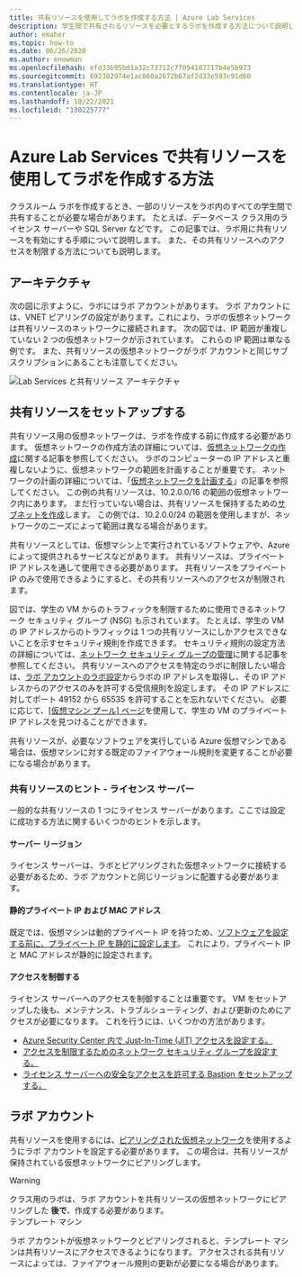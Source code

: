 ```yaml
---
title: 共有リソースを使用してラボを作成する方法 | Azure Lab Services
description: 学生間で共有されるリソースを必要とするラボを作成する方法について説明します。
author: emaher
ms.topic: how-to
ms.date: 06/26/2020
ms.author: enewman
ms.openlocfilehash: efd33b95bd1a32c73712c7f094107717b4e5b973
ms.sourcegitcommit: 692382974e1ac868a2672b67af2d33e593c91d60
ms.translationtype: HT
ms.contentlocale: ja-JP
ms.lasthandoff: 10/22/2021
ms.locfileid: "130225777"
---
```

# <a name="how-to-create-a-lab-with-a-shared-resource-in-azure-lab-services"></a>Azure Lab Services で共有リソースを使用してラボを作成する方法

クラスルーム ラボを作成するとき、一部のリソースをラボ内のすべての学生間で共有することが必要な場合があります。  たとえば、データベース クラス用のライセンス サーバーや SQL Server などです。  この記事では、ラボ用に共有リソースを有効にする手順について説明します。  また、その共有リソースへのアクセスを制限する方法についても説明します。

## <a name="architecture"></a>アーキテクチャ

次の図に示すように、ラボにはラボ アカウントがあります。  ラボ アカウントには、VNET ピアリングの設定があります。これにより、ラボの仮想ネットワークは共有リソースのネットワークに接続されます。  次の図では、IP 範囲が重複していない 2 つの仮想ネットワークが示されています。  これらの IP 範囲は単なる例です。  また、共有リソースの仮想ネットワークがラボ アカウントと同じサブスクリプションにあることも注意してください。

![Lab Services と共有リソース アーキテクチャ](./media/how-to-create-a-lab-with-shared-resource/shared-resource-architecture.png)

## <a name="setup-shared-resource"></a>共有リソースをセットアップする

共有リソース用の仮想ネットワークは、ラボを作成する前に作成する必要があります。  仮想ネットワークの作成方法の詳細については、[仮想ネットワークの作成](../virtual-network/quick-create-portal.md)に関する記事を参照してください。  ラボのコンピューターの IP アドレスと重複しないように、仮想ネットワークの範囲を計画することが重要です。  ネットワークの計画の詳細については、「[仮想ネットワークを計画する](../virtual-network/virtual-network-vnet-plan-design-arm.md)」の記事を参照してください。 この例の共有リソースは、10.2.0.0/16 の範囲の仮想ネットワーク内にあります。  まだ行っていない場合は、共有リソースを保持するための[サブネットを作成](../virtual-network/virtual-network-manage-subnet.md#add-a-subnet)します。  この例では、10.2.0.0/24 の範囲を使用しますが、ネットワークのニーズによって範囲は異なる場合があります。

共有リソースとしては、仮想マシン上で実行されているソフトウェアや、Azure によって提供されるサービスなどがあります。 共有リソースは、プライベート IP アドレスを通して使用できる必要があります。  共有リソースをプライベート IP のみで使用できるようにすると、その共有リソースへのアクセスが制限されます。

図では、学生の VM からのトラフィックを制限するために使用できるネットワーク セキュリティ グループ (NSG) も示されています。  たとえば、学生の VM の IP アドレスからのトラフィックは 1 つの共有リソースにしかアクセスできないことを示すセキュリティ規則を作成できます。  セキュリティ規則の設定方法の詳細については、[ネットワーク セキュリティ グループの管理](../virtual-network/manage-network-security-group.md#work-with-security-rules)に関する記事を参照してください。 共有リソースへのアクセスを特定のラボに制限したい場合は、[ラボ アカウントのラボ設定](manage-labs.md#view-labs-in-a-lab-account)からラボの IP アドレスを取得し、その IP アドレスからのアクセスのみを許可する受信規則を設定します。  その IP アドレスに対してポート 49152 から 65535 を許可することを忘れないでください。  必要に応じて、[[仮想マシン プール] ページ](how-to-set-virtual-machine-passwords.md)を使用して、学生の VM のプライベート IP アドレスを見つけることができます。

共有リソースが、必要なソフトウェアを実行している Azure 仮想マシンである場合は、仮想マシンに対する既定のファイアウォール規則を変更することが必要になる場合があります。

### <a name="tips-for-shared-resources---license-server"></a>共有リソースのヒント - ライセンス サーバー
一般的な共有リソースの 1 つにライセンス サーバーがあります。ここでは設定に成功する方法に関するいくつかのヒントを示します。
#### <a name="server-region"></a>サーバー リージョン
ライセンス サーバーは、ラボとピアリングされた仮想ネットワークに接続する必要があるため、ラボ アカウントと同じリージョンに配置する必要があります。

#### <a name="static-private-ip-and-mac-address"></a>静的プライベート IP および MAC アドレス
既定では、仮想マシンは動的プライベート IP を持つため、[ソフトウェアを設定する前に、プライベート IP を静的に設定します](../virtual-network/ip-services/virtual-networks-static-private-ip-arm-pportal.md)。 これにより、プライベート IP と MAC アドレスが静的に設定されます。  

#### <a name="control-access"></a>アクセスを制御する
ライセンス サーバーへのアクセスを制御することは重要です。  VM をセットアップした後も、メンテナンス、トラブルシューティング、および更新のためにアクセスが必要になります。  これを行うには、いくつかの方法があります。
- [Azure Security Center 内で Just-In-Time (JIT) アクセスを設定する。](../security-center/security-center-just-in-time.md?tabs=jit-config-asc%252cjit-request-asc)
- [アクセスを制限するためのネットワーク セキュリティ グループを設定する。](../virtual-network/network-security-groups-overview.md)
- [ライセンス サーバーへの安全なアクセスを許可する Bastion をセットアップする。](https://azure.microsoft.com/services/azure-bastion/)

## <a name="lab-account"></a>ラボ アカウント

共有リソースを使用するには、[ピアリングされた仮想ネットワーク](how-to-connect-peer-virtual-network.md)を使用するようにラボ アカウントを設定する必要があります。  この場合は、共有リソースが保持されている仮想ネットワークにピアリングします。

>[!WARNING]
>クラス用のラボは、ラボ アカウントを共有リソースの仮想ネットワークにピアリングした **後で**、作成する必要があります。  
テンプレート マシン

ラボ アカウントが仮想ネットワークとピアリングされると、テンプレート マシンは共有リソースにアクセスできるようになります。  アクセスされる共有リソースによっては、ファイアウォール規則の更新が必要になる場合があります。
